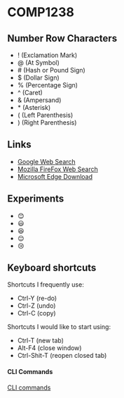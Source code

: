 # COMP1238
## Number Row Characters
- ! (Exclamation Mark)
- @ (At Symbol)
- \# (Hash or Pound Sign)
- $ (Dollar Sign)
- % (Percentage Sign)
- ^ (Caret)
- & (Ampersand)
- \* (Asterisk)
- ( (Left Parenthesis)
- ) (Right Parenthesis)

## Links 
- [Google Web Search](https://google.com)
- [Mozilla FireFox Web Search](https://support.mozilla.org)
- [Microsoft Edge Download](https://www.microsoft.com/en-us/edge/download)




## Experiments 
- 😊
- 😃
- 😆
- 😌
- 😢

## Keyboard shortcuts
Shortcuts I frequently use:
- Ctrl-Y (re-do)
- Ctrl-Z (undo)
- Ctrl-C (copy)

Shortcuts I would like to start using:
- Ctrl-T (new tab)
- Alt-F4 (close window)
- Ctrl-Shit-T (reopen closed tab)

#### CLI Commands
[CLI commands](docs/cli.md)